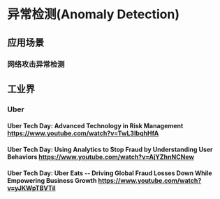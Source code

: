 # 异常检测(Anomaly Detection)

## 应用场景
### 网络攻击异常检测


## 工业界
### Uber
#### Uber Tech Day: Advanced Technology in Risk Management  https://www.youtube.com/watch?v=TwL3IbqhHfA
#### Uber Tech Day: Using Analytics to Stop Fraud by Understanding User Behaviors https://www.youtube.com/watch?v=AjYZhnNCNew
#### Uber Tech Day: Uber Eats -- Driving Global Fraud Losses Down While Empowering Business Growth https://www.youtube.com/watch?v=yJKWpTBVTiI
